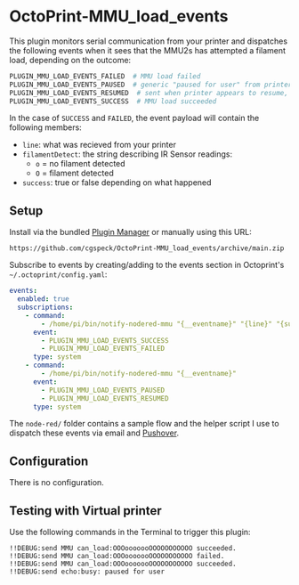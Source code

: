 # OctoPrint-MMU_load_events

This plugin monitors serial communication from your printer and dispatches the following events when it sees that the MMU2s has attempted a filament load, depending on the outcome:

```python
PLUGIN_MMU_LOAD_EVENTS_FAILED  # MMU load failed
PLUGIN_MMU_LOAD_EVENTS_PAUSED  # generic "paused for user" from printer
PLUGIN_MMU_LOAD_EVENTS_RESUMED  # sent when printer appears to resume, if an 'ok' is seen after a pause
PLUGIN_MMU_LOAD_EVENTS_SUCCESS  # MMU load succeeded
```

In the case of `SUCCESS` and `FAILED`, the event payload will contain the following members:

- `line`: what was recieved from your printer
- `filamentDetect`: the string describing IR Sensor readings:
  - `o` = no filament detected
  - `O` = filament detected
- `success`: true or false depending on what happened

## Setup

Install via the bundled [Plugin Manager](https://docs.octoprint.org/en/master/bundledplugins/pluginmanager.html)
or manually using this URL:

    https://github.com/cgspeck/OctoPrint-MMU_load_events/archive/main.zip

Subscribe to events by creating/adding to the events section in Octoprint's `~/.octoprint/config.yaml`:

```yaml
events:
  enabled: true
  subscriptions:
    - command:
        - /home/pi/bin/notify-nodered-mmu "{__eventname}" "{line}" "{success}" "{filamentDetect}"
      event:
        - PLUGIN_MMU_LOAD_EVENTS_SUCCESS
        - PLUGIN_MMU_LOAD_EVENTS_FAILED
      type: system
    - command:
        - /home/pi/bin/notify-nodered-mmu "{__eventname}"
      event:
        - PLUGIN_MMU_LOAD_EVENTS_PAUSED
        - PLUGIN_MMU_LOAD_EVENTS_RESUMED
      type: system
```

The `node-red/` folder contains a sample flow and the helper script I use to dispatch these events via email and [Pushover](https://pushover.net/).

## Configuration

There is no configuration.

## Testing with Virtual printer

Use the following commands in the Terminal to trigger this plugin:

```
!!DEBUG:send MMU can_load:OOOooooooOOOOOOOOOOO succeeded.
!!DEBUG:send MMU can_load:OOOooooooOOOOOOOOOOO failed.
!!DEBUG:send MMU can_load:OOOooooooOOOOOOOOOOO succeeded.
!!DEBUG:send echo:busy: paused for user
```

